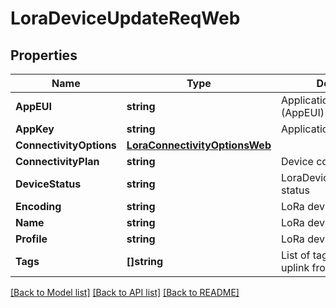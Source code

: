 # LoraDeviceUpdateReqWeb

## Properties

Name | Type | Description | Notes
------------ | ------------- | ------------- | -------------
**AppEUI** | **string** | Application identifier (AppEUI) | [optional] 
**AppKey** | **string** | Application Key (AppKey) | [optional] 
**ConnectivityOptions** | [**LoraConnectivityOptionsWeb**](LoraConnectivityOptionsWeb.md) |  | [optional] 
**ConnectivityPlan** | **string** | Device connectivity plan. | [optional] 
**DeviceStatus** | **string** | LoraDeviceUpdateReqWeb status | [optional] 
**Encoding** | **string** | LoRa device encoding | [optional] 
**Name** | **string** | LoRa device name | [optional] 
**Profile** | **string** | LoRa device profile | [optional] 
**Tags** | **[]string** | List of tags, used to tag uplink from this device | [optional] 

[[Back to Model list]](../README.md#documentation-for-models) [[Back to API list]](../README.md#documentation-for-api-endpoints) [[Back to README]](../README.md)



